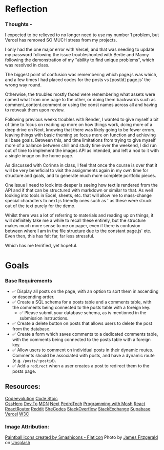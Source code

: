 # Reflection
### Thoughts -
I expected to be relieved to no longer need to use my number 1 problem, but Vercel has removed SO MUCH stress from my projects.

I only had the one major error with Vercel, and that was needing to update my password following the issue troubleshooted with Bertie and Manny following the demonstration of my "ability to find unique problems", which was resolved in class.

The biggest point of confusion was remembering which page.js was which, and a few times I had placed codes for the posts vs [postId] page.js' the wrong way round.

Otherwise, the troubles mostly faced were remembering what assets were named what from one page to the other, or doing them backwards such as comment_content.comment or using the const names across all and having to retweak them upon review.

Following previous weeks troubles with Render, I wanted to give myself a bit of time to focus on reading up more on how things work, doing more of a deep drive on Next, knowing that there was likely going to be fewer errors, leaving things with basic theming so focus more on function and achieving all base goals. Between this, and time limitations from trying to give myself more of a balance between chill and study time over the weekend, I did run out of time to implement the images API as intended, and left a nod to it with a single image on the home page.

As discussed with Corinna in class, I feel that once the course is over that it will be very beneficial to visit the assignments again in my own time for structure and goals, and to generate much more complete portfolio pieces.

One issue I need to look into deeper is seeing how text is rendered from the API and if that can be structured with markdown or similar to that. As well looking into tools in Excel, sheets, etc. that will allow me to mass-change special characters to next.js friendly ones such as &apos; as these were struck out of the text purely for the demo.

Whilst there was a lot of referring to materials and reading up on things, it will definitely take me a while to recall these entirely, but the structure makes much more sense to me on paper, even if there is confusion between where I am in the file structure due to the constant page.js' etc. Even then, this has felt far, far less stressful.

Which has me terrified, yet hopeful.

# Goals

### Base Requirements

- ✅ Display all posts on the page, with an option to sort them in ascending or descending order.
- ✅ Create a SQL schema for a posts table and a comments table, with the comments being connected to the posts table with a foreign key.
  - ✅ Please submit your database schema, as is mentioned in the submission instructions.
- ✅ Create a delete button on posts that allows users to delete the post from the database.
- ✅ Create a form which saves comments to a dedicated comments table, with the comments being connected to the posts table with a foreign key.
- ✅ Allow users to comment on individual posts in their dynamic routes. Comments should be associated with posts, and have a dynamic route (e.g. `/posts/:postid`).
- ✅ Add a `redirect` when a user creates a post to redirect them to the posts page.

## Resources:

[Codeevolution](https://www.youtube.com/@Codevolution)
[Code Stoic](https://www.youtube.com/@ashutoshpawar)  
[CssHero](https://csshero.org)
[Dev.To](https://dev.to/)
[MDN](https://developer.mozilla.org/)
[Next](https://nextjs.org/docs)
[PedroTech](https://www.youtube.com/@PedroTechnologies)
[Programming with Mosh](https://www.youtube.com/@programmingwithmosh)
[React](https://react.dev/)
[ReactRouter](https://reactrouter.com/)
[Reddit](https://reddit.com)
[SheCodes](https://shecodes.io/)
[StackOverflow](https://stackoverflow.com/)
[StackExchange](https://stackexchange.com/)
[Supabase](https://supabase.com/docs)
[Vercel](https://vercel.com/docs)
[W3C](https://www.w3.org/)

### Image Attribution:
<a href="https://www.flaticon.com/free-icons/paintball" title="paintball icons">Paintball icons created by Smashicons - Flaticon</a>
Photo by <a href="https://unsplash.com/@reallygoodjames?utm_content=creditCopyText&utm_medium=referral&utm_source=unsplash">James Fitzgerald</a> on <a href="https://unsplash.com/photos/man-in-green-and-black-camouflage-jacket-holding-black-rifle-V93zr0pCou0?utm_content=creditCopyText&utm_medium=referral&utm_source=unsplash">Unsplash</a>
